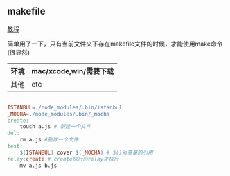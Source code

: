 ## makefile
[教程](https://segmentfault.com/a/1190000004437816)

简单用了一下，只有当前文件夹下存在makefile文件的时候，才能使用make命令(很显然)

|环境|mac/xcode,win/需要下载|
|-|-|
|其他|etc|

```makefile

ISTANBUL=./node_modules/.bin/istanbul
_MOCHA=./node_modules/.bin/_mocha
create:
    touch a.js # 新建一个文件
del:
    rm a.js #删除一个文件
test:
    $(ISTANBUL) cover $(_MOCHA) # $()对变量的引用
relay:create # create执行后relay才执行
    mv a.js b.js

```
